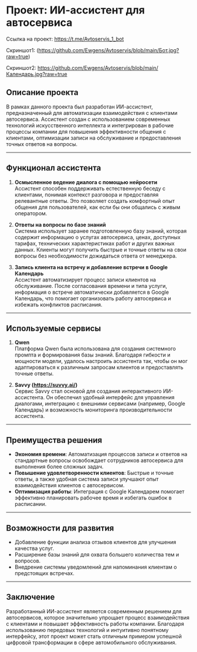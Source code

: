 # Проект: ИИ-ассистент для автосервиса

Ссылка на проект: https://t.me/Avtoservis_1_bot

Скриншот1: (https://github.com/Ewgens/Avtoservis/blob/main/Бот.jpg?raw=true)

Скриншот2: https://github.com/Ewgens/Avtoservis/blob/main/Календарь.jpg?raw=true

## Описание проекта

В рамках данного проекта был разработан ИИ-ассистент, предназначенный для автоматизации взаимодействия с клиентами автосервиса. Ассистент создан с использованием современных технологий искусственного интеллекта и интегрирован в рабочие процессы компании для повышения эффективности общения с клиентами, оптимизации записи на обслуживание и предоставления точных ответов на вопросы.

---

## Функционал ассистента

1. **Осмысленное ведение диалога с помощью нейросети**  
   Ассистент способен поддерживать естественную беседу с клиентами, понимая контекст разговора и предоставляя релевантные ответы. Это позволяет создать комфортный опыт общения для пользователей, как если бы они общались с живым оператором.

2. **Ответы на вопросы по базе знаний**  
   Система использует заранее подготовленную базу знаний, которая содержит информацию о услугах автосервиса, ценах, доступных тарифах, технических характеристиках работ и других важных данных. Клиенты могут получить быстрые и точные ответы на свои вопросы без необходимости дожидаться ответа от менеджера.

3. **Запись клиента на встречу и добавление встречи в Google Календарь**  
   Ассистент автоматизирует процесс записи клиентов на обслуживание. После согласования времени и типа услуги, информация о встрече автоматически добавляется в Google Календарь, что помогает организовать работу автосервиса и избежать конфликтов расписания.

---

## Используемые сервисы

1. **Qwen**  
   Платформа Qwen была использована для создания системного промпта и формирования базы знаний. Благодаря гибкости и мощности модели, удалось настроить ассистента так, чтобы он мог адаптироваться к различным запросам клиентов и предоставлять точные ответы.

2. **Savvy (https://suvvy.ai/)**  
   Сервис Savvy стал основой для создания интерактивного ИИ-ассистента. Он обеспечил удобный интерфейс для управления диалогами, интеграцию с внешними сервисами (например, Google Календарь) и возможность мониторинга производительности ассистента.

---

## Преимущества решения

- **Экономия времени**: Автоматизация процессов записи и ответов на стандартные вопросы освобождает сотрудников автосервиса для выполнения более сложных задач.
- **Повышение удовлетворенности клиентов**: Быстрые и точные ответы, а также удобная система записи улучшают опыт взаимодействия клиентов с автосервисом.
- **Оптимизация работы**: Интеграция с Google Календарем помогает эффективно планировать рабочее время и избегать ошибок в расписании.

---

## Возможности для развития

- Добавление функции анализа отзывов клиентов для улучшения качества услуг.
- Расширение базы знаний для охвата большего количества тем и вопросов.
- Внедрение системы уведомлений для напоминания клиентам о предстоящих встречах.

---

## Заключение

Разработанный ИИ-ассистент является современным решением для автосервисов, которое значительно упрощает процесс взаимодействия с клиентами и повышает эффективность работы компании. Благодаря использованию передовых технологий и интуитивно понятному интерфейсу, этот проект может стать отличным примером успешной цифровой трансформации в сфере автомобильного обслуживания.
